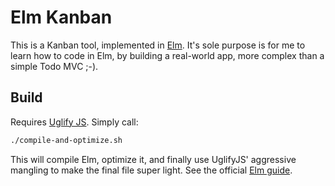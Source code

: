 Elm Kanban
==========

This is a Kanban tool, implemented in [Elm](). It's sole purpose is for me to learn how to code in Elm, by building a real-world app, more complex than a simple Todo MVC ;-).

Build
-----

Requires [Uglify JS](https://www.npmjs.com/package/uglify-js). Simply call:

```bash
./compile-and-optimize.sh
```

This will compile Elm, optimize it, and finally use UglifyJS' aggressive mangling to make the final file super light. See the official [Elm guide](https://guide.elm-lang.org/optimization/asset_size.html).

